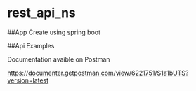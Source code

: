 # rest_api_ns

##App Create using spring boot


##Api Examples

Documentation avaible on Postman

https://documenter.getpostman.com/view/6221751/S1a1bUTS?version=latest 